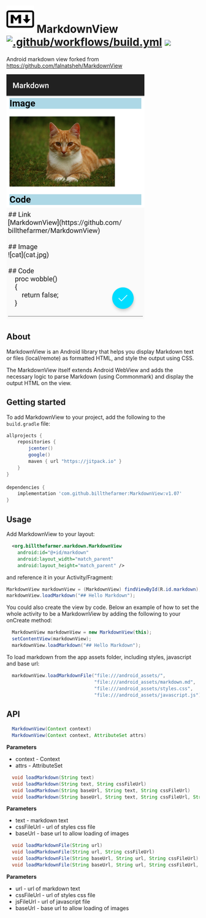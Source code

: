 # ![Logo](app/src/main/res/drawable-hdpi/ic_launcher.png) MarkdownView [![.github/workflows/build.yml](https://github.com/billthefarmer/MarkdownView/workflows/.github/workflows/build.yml/badge.svg)](https://github.com/billthefarmer/MarkdownView/actions) [![](https://jitpack.io/v/billthefarmer/MarkdownView.svg)](https://jitpack.io/#billthefarmer/MarkdownView)

Android markdown view forked from https://github.com/falnatsheh/MarkdownView

![Markdown](https://github.com/billthefarmer/billthefarmer.github.io/raw/master/images/Markdown.png)

## About

MarkdownView is an Android library that helps you display Markdown
text or files (local/remote) as formatted HTML, and style the output
using CSS.

The MarkdownView itself extends Android WebView and adds the necessary
logic to parse Markdown (using Commonmark) and display the output HTML
on the view.

## Getting started

To add MarkdownView to your project, add the following to the
`build.gradle` file:
```gradle
allprojects {
    repositories {
        jcenter()
        google()
        maven { url "https://jitpack.io" }
    }
}

dependencies {
    implementation 'com.github.billthefarmer:MarkdownView:v1.07'
}
```

## Usage
Add MarkdownView to your layout:
```xml
  <org.billthefarmer.markdown.MarkdownView
    android:id="@+id/markdown"
    android:layout_width="match_parent"
    android:layout_height="match_parent" />
```

and reference it in your Activity/Fragment:
```java
MarkdownView markdownView = (MarkdownView) findViewById(R.id.markdown);
markdownView.loadMarkdown("## Hello Markdown");
```

You could also create the view by code. Below an example of how to set
the whole activity to be a MarkdownView by adding the following to
your onCreate method:
```java
  MarkdownView markdownView = new MarkdownView(this);
  setContentView(markdownView);
  markdownView.loadMarkdown("## Hello Markdown");
```

To load markdown from the app assets folder, including styles,
javascript and base url:
```java
  markdownView.loadMarkdownFile("file:///android_assets/",
                                "file:///android_assets/markdown.md",
                                "file:///android_assets/styles.css",
                                "file:///android_assets/javascript.js");
```
## API
```java
  MarkdownView(Context context)
  MarkdownView(Context context, AttributeSet attrs)
```
**Parameters**
* context - Context
* attrs - AttributeSet
```java
  void loadMarkdown(String text)
  void loadMarkdown(String text, String cssFileUrl)
  void loadMarkdown(String baseUrl, String text, String cssFileUrl)
  void loadMarkdown(String baseUrl, String text, String cssFileUrl, String jsFileUrl)
```
**Parameters**
* text - markdown text
* cssFileUrl - url of styles css file
* baseUrl - base url to allow loading of images
```java
  void loadMarkdownFile(String url)
  void loadMarkdownFile(String url, String cssFileUrl)
  void loadMarkdownFile(String baseUrl, String url, String cssFileUrl)
  void loadMarkdownFile(String baseUrl, String url, String cssFileUrl, String jsFileUrl)
```
**Parameters**
* url - url of markdown text
* cssFileUrl - url of styles css file
* jsFileUrl - url of javascript file
* baseUrl - base url to allow loading of images

